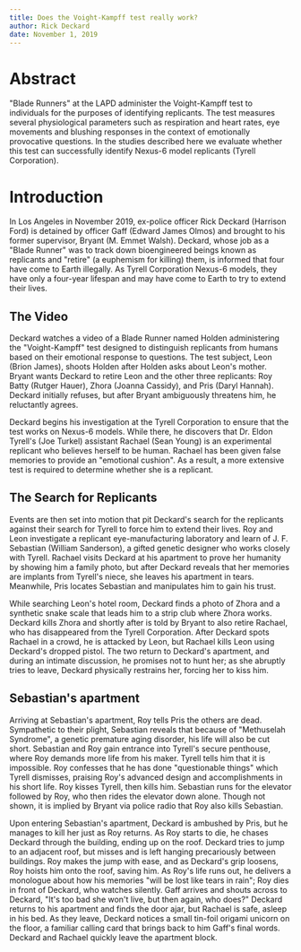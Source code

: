 ```yaml
---
title: Does the Voight-Kampff test really work?
author: Rick Deckard
date: November 1, 2019
---
```


# Abstract

"Blade Runners" at the LAPD administer the Voight-Kampff test to
individuals for the purposes of identifying replicants. The test
measures several physiological parameters such as respiration and
heart rates, eye movements and blushing responses in the context of
emotionally provocative questions. In the studies described here we
evaluate whether this test can successfully identify Nexus-6 model
replicants (Tyrell Corporation).

# Introduction

In Los Angeles in November 2019, ex-police officer Rick Deckard
(Harrison Ford) is detained by officer Gaff (Edward James Olmos) and
brought to his former supervisor, Bryant (M. Emmet Walsh). Deckard,
whose job as a "Blade Runner" was to track down bioengineered beings
known as replicants and "retire" (a euphemism for killing) them, is
informed that four have come to Earth illegally. As Tyrell Corporation
Nexus-6 models, they have only a four-year lifespan and may have come
to Earth to try to extend their lives.

## The Video

Deckard watches a video of a Blade Runner named Holden administering
the "Voight-Kampff" test designed to distinguish replicants from
humans based on their emotional response to questions. The test
subject, Leon (Brion James), shoots Holden after Holden asks about
Leon's mother. Bryant wants Deckard to retire Leon and the other three
replicants: Roy Batty (Rutger Hauer), Zhora (Joanna Cassidy), and Pris
(Daryl Hannah). Deckard initially refuses, but after Bryant
ambiguously threatens him, he reluctantly agrees.

Deckard begins his investigation at the Tyrell Corporation to ensure
that the test works on Nexus-6 models. While there, he discovers that
Dr. Eldon Tyrell's (Joe Turkel) assistant Rachael (Sean Young) is an
experimental replicant who believes herself to be human. Rachael has
been given false memories to provide an "emotional cushion". As a
result, a more extensive test is required to determine whether she is
a replicant.

## The Search for Replicants

Events are then set into motion that pit Deckard's search for the
replicants against their search for Tyrell to force him to extend
their lives. Roy and Leon investigate a replicant eye-manufacturing
laboratory and learn of J. F. Sebastian (William Sanderson), a gifted
genetic designer who works closely with Tyrell. Rachael visits Deckard
at his apartment to prove her humanity by showing him a family photo,
but after Deckard reveals that her memories are implants from Tyrell's
niece, she leaves his apartment in tears. Meanwhile, Pris locates
Sebastian and manipulates him to gain his trust.

While searching Leon's hotel room, Deckard finds a photo of Zhora and
a synthetic snake scale that leads him to a strip club where Zhora
works. Deckard kills Zhora and shortly after is told by Bryant to also
retire Rachael, who has disappeared from the Tyrell Corporation. After
Deckard spots Rachael in a crowd, he is attacked by Leon, but Rachael
kills Leon using Deckard's dropped pistol. The two return to Deckard's
apartment, and during an intimate discussion, he promises not to hunt
her; as she abruptly tries to leave, Deckard physically restrains her,
forcing her to kiss him.

## Sebastian's apartment

Arriving at Sebastian's apartment, Roy tells Pris the others are
dead. Sympathetic to their plight, Sebastian reveals that because of
"Methuselah Syndrome", a genetic premature aging disorder, his life
will also be cut short. Sebastian and Roy gain entrance into Tyrell's
secure penthouse, where Roy demands more life from his maker. Tyrell
tells him that it is impossible. Roy confesses that he has done
"questionable things" which Tyrell dismisses, praising Roy's advanced
design and accomplishments in his short life. Roy kisses Tyrell, then
kills him. Sebastian runs for the elevator followed by Roy, who then
rides the elevator down alone. Though not shown, it is implied by
Bryant via police radio that Roy also kills Sebastian.

Upon entering Sebastian's apartment, Deckard is ambushed by Pris, but
he manages to kill her just as Roy returns. As Roy starts to die, he
chases Deckard through the building, ending up on the roof. Deckard
tries to jump to an adjacent roof, but misses and is left hanging
precariously between buildings. Roy makes the jump with ease, and as
Deckard's grip loosens, Roy hoists him onto the roof, saving him. As
Roy's life runs out, he delivers a monologue about how his memories
"will be lost like tears in rain"; Roy dies in front of Deckard, who
watches silently. Gaff arrives and shouts across to Deckard, "It's too
bad she won't live, but then again, who does?" Deckard returns to his
apartment and finds the door ajar, but Rachael is safe, asleep in his
bed. As they leave, Deckard notices a small tin-foil origami unicorn
on the floor, a familiar calling card that brings back to him Gaff's
final words. Deckard and Rachael quickly leave the apartment block.

